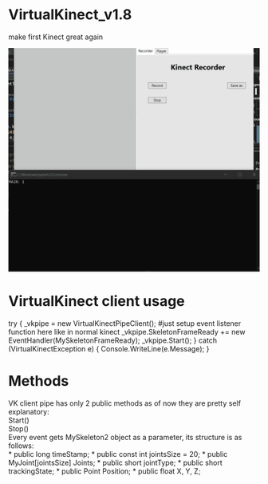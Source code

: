 # VirtualKinect_v1.8
make first Kinect great again

![](https://github.com/khris190/VirtualKinect_v1.8/blob/main/Animation.gif)


<h1>VirtualKinect client usage </h1>
    try
    {
        _vkpipe = new VirtualKinectPipeClient();
        #just setup event listener function here like in normal kinect
        _vkpipe.SkeletonFrameReady += new EventHandler<MySkeletonFrameEventArgs>(MySkeletonFrameReady);
        _vkpipe.Start();
    }
    catch (VirtualKinectException e)
    {
        Console.WriteLine(e.Message);
    }

  
<h1>Methods</h1>
VK client pipe has only 2 public methods as of now
they are pretty self explanatory: <br/>
Start() <br/>
Stop() <br/>
Every event gets MySkeleton2 object as a parameter, its structure is as follows: <br/>
* public long timeStamp;
* public const int jointsSize = 20;
* public MyJoint[jointsSize] Joints;
  * public short jointType;
  * public short trackingState;
  * public Point Position;
    * public float X, Y, Z;
